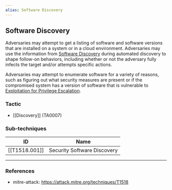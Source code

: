 ```yaml
---
alias: Software Discovery
---
```


## Software Discovery

Adversaries may attempt to get a listing of software and software versions that are installed on a system or in a cloud environment. Adversaries may use the information from [Software Discovery](https://attack.mitre.org/techniques/T1518) during automated discovery to shape follow-on behaviors, including whether or not the adversary fully infects the target and/or attempts specific actions.

Adversaries may attempt to enumerate software for a variety of reasons, such as figuring out what security measures are present or if the compromised system has a version of software that is vulnerable to [Exploitation for Privilege Escalation](https://attack.mitre.org/techniques/T1068).


### Tactic

- [[Discovery]] (TA0007)

### Sub-techniques

| ID | Name |
| --- | --- |
| [[T1518.001]] | Security Software Discovery |


---
### References

- mitre-attack: https://attack.mitre.org/techniques/T1518
